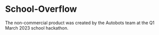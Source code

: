 # School-Overflow

The non-commercial product was created by the Autobots team at the Q1 March 2023 school hackathon.
